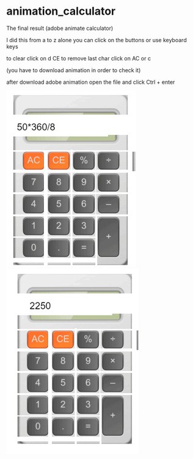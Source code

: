 # animation_calculator
The final result (adobe animate calculator)

I did this from a to z alone
you can click on the buttons or use keyboard keys

to clear  click on d  CE
to remove last char click on AC or c

(you have to download animation in order to check it)

after download adobe animation open the file and click Ctrl + enter

<img src="myimg1.PNG">
<img src="myimg2.PNG">
